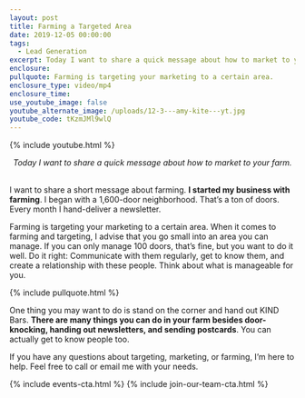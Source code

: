 ```yaml
---
layout: post
title: Farming a Targeted Area
date: 2019-12-05 00:00:00
tags:
  - Lead Generation
excerpt: Today I want to share a quick message about how to market to your farm.
enclosure:
pullquote: Farming is targeting your marketing to a certain area.
enclosure_type: video/mp4
enclosure_time:
use_youtube_image: false
youtube_alternate_image: /uploads/12-3---amy-kite---yt.jpg
youtube_code: tKzmJMl9wlQ
---
```


{% include youtube.html %}

<center><em>Today I want to share a quick message about how to market to your farm.</em></center>

<br>I want to share a short message about farming. **I started my business with farming**. I began with a 1,600-door neighborhood. That’s a ton of doors. Every month I hand-deliver a newsletter.

Farming is targeting your marketing to a certain area. When it comes to farming and targeting, I advise that you go small into an area you can manage. If you can only manage 100 doors, that’s fine, but you want to do it well. Do it right: Communicate with them regularly, get to know them, and create a relationship with these people. Think about what is manageable for you.

{% include pullquote.html %}

One thing you may want to do is stand on the corner and hand out KIND Bars. **There are many things you can do in your farm besides door-knocking, handing out newsletters, and sending postcards**. You can actually get to know people too.

If you have any questions about targeting, marketing, or farming, I’m here to help. Feel free to call or email me with your needs.

{% include events-cta.html %} {% include join-our-team-cta.html %}